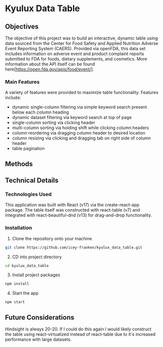 # Kyulux Data Table

## Objectives

The objective of this project was to build an interactive, dynamic table using data sourced from the Center for Food Safety and Applied Nutrition Adverse Event Reporting System (CAERS). Provided via openFDA, this data set includes information on adverse event and product complaint reports submitted to FDA for foods, dietary supplements, and cosmetics. More information about the API itself can be found here[https://open.fda.gov/apis/food/event/].

### Main Features

A variety of features were provided to maximize table functionality. Features include:
* dynamic single-column filtering via simple keyword search present below each column heading 
* dynamic dataset filtering via keyword search at top of page
* single-column sorting via clicking header
* multi-column sorting via holding shift while clicking column headers
* column reordering via dragging column header to desired location
* column resizing via clicking and dragging tab on right side of column header
* table pagination

## Methods



## Technical Details

### Technologies Used

This application was built with React (v17) via the create-react-app package. The table itself was constructed with react-table (v7) and integrated with react-beautiful-dnd (v13) for drag-and-drop functionality. 

### Installation

1. Clone the repository onto your machine

```bash
git clone https://github.com/icey-franken/kyulux_data_table.git
```

2. CD into project directory

```bash
cd kyulux_data_table
```

3. Install project packages

```bash
npm install
```

4. Start the app

```bash
npm start
```

## Future Considerations

Hindsight is always 20-20. If I could do this again I would likely construct the table using react-virtualized instead of react-table due to it's increased performance with large datasets. 
